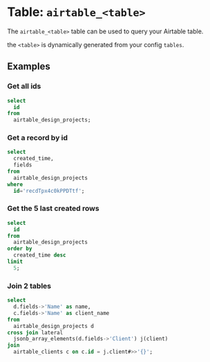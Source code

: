 # Table: `airtable_<table>`

The `airtable_<table>` table can be used to query your Airtable table.

the `<table>` is dynamically generated from your config `tables`.

## Examples

### Get all ids

```sql
select
  id
from
  airtable_design_projects;
```

### Get a record by id

```sql
select
  created_time,
  fields
from
  airtable_design_projects
where
  id='recdTpx4c0kPPDTtf';
```

### Get the 5 last created rows

```sql
select
  id
from
  airtable_design_projects
order by
  created_time desc
limit
  5;
```

### Join 2 tables

```sql
select
  d.fields->'Name' as name,
  c.fields->'Name' as client_name
from
  airtable_design_projects d
cross join lateral
  jsonb_array_elements(d.fields->'Client') j(client)
join
  airtable_clients c on c.id = j.client#>>'{}';
```
